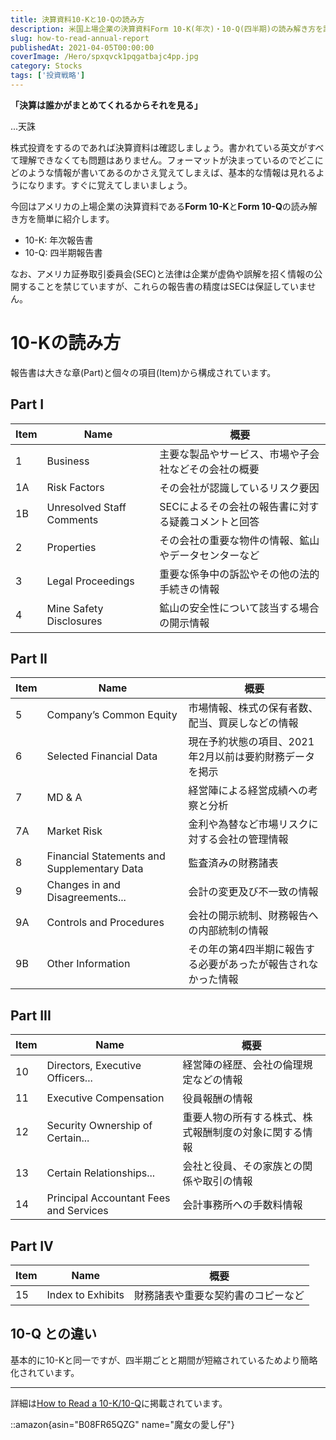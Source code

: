 ```yaml
---
title: 決算資料10-Kと10-Qの読み方
description: 米国上場企業の決算資料Form 10-K(年次)・10-Q(四半期)の読み解き方を詳細解説。各PartとItemの構成、Business・Risk Factors・MD&A・財務諸表など主要項目の意味と投資判断への活用方法。
slug: how-to-read-annual-report
publishedAt: 2021-04-05T00:00:00
coverImage: /Hero/spxqvck1pqgatbajc4pp.jpg
category: Stocks
tags: ['投資戦略']
---
```


**「決算は誰かがまとめてくれるからそれを見る」**

...天誅

株式投資をするのであれば決算資料は確認しましょう。書かれている英文がすべて理解できなくても問題はありません。フォーマットが決まっているのでどこにどのような情報が書いてあるのかさえ覚えてしまえば、基本的な情報は見れるようになります。すぐに覚えてしまいましょう。

今回はアメリカの上場企業の決算資料である**Form 10-K**と**Form 10-Q**の読み解き方を簡単に紹介します。

- 10-K: 年次報告書
- 10-Q: 四半期報告書

なお、アメリカ証券取引委員会(SEC)と法律は企業が虚偽や誤解を招く情報の公開することを禁じていますが、これらの報告書の精度はSECは保証していません。

# 10-Kの読み方

報告書は大きな章(Part)と個々の項目(Item)から構成されています。

## Part I

| Item | Name                      | 概要                                                 |
| ---- | ------------------------- | ---------------------------------------------------- |
| 1    | Business                  | 主要な製品やサービス、市場や子会社などその会社の概要 |
| 1A   | Risk Factors              | その会社が認識しているリスク要因                     |
| 1B   | Unresolved Staff Comments | SECによるその会社の報告書に対する疑義コメントと回答  |
| 2    | Properties                | その会社の重要な物件の情報、鉱山やデータセンターなど |
| 3    | Legal Proceedings         | 重要な係争中の訴訟やその他の法的手続きの情報         |
| 4    | Mine Safety Disclosures   | 鉱山の安全性について該当する場合の開示情報           |

## Part II

| Item | Name                                        | 概要                                                          |
| ---- | ------------------------------------------- | ------------------------------------------------------------- |
| 5    | Company’s Common Equity                     | 市場情報、株式の保有者数、配当、買戻しなどの情報              |
| 6    | Selected Financial Data                     | 現在予約状態の項目、2021年2月以前は要約財務データを掲示       |
| 7    | MD & A                                      | 経営陣による経営成績への考察と分析                            |
| 7A   | Market Risk                                 | 金利や為替など市場リスクに対する会社の管理情報                |
| 8    | Financial Statements and Supplementary Data | 監査済みの財務諸表                                            |
| 9    | Changes in and Disagreements...             | 会計の変更及び不一致の情報                                    |
| 9A   | Controls and Procedures                     | 会社の開示統制、財務報告への内部統制の情報                    |
| 9B   | Other Information                           | その年の第4四半期に報告する必要があったが報告されなかった情報 |

## Part III

| Item | Name                                   | 概要                                                   |
| ---- | -------------------------------------- | ------------------------------------------------------ |
| 10   | Directors, Executive Officers...       | 経営陣の経歴、会社の倫理規定などの情報                 |
| 11   | Executive Compensation                 | 役員報酬の情報                                         |
| 12   | Security Ownership of Certain...       | 重要人物の所有する株式、株式報酬制度の対象に関する情報 |
| 13   | Certain Relationships...               | 会社と役員、その家族との関係や取引の情報               |
| 14   | Principal Accountant Fees and Services | 会計事務所への手数料情報                               |

## Part IV

| Item | Name              | 概要                               |
| ---- | ----------------- | ---------------------------------- |
| 15   | Index to Exhibits | 財務諸表や重要な契約書のコピーなど |

## 10-Q との違い

基本的に10-Kと同一ですが、四半期ごとと期間が短縮されているためより簡略化されています。

---

詳細は[How to Read a 10-K/10-Q](https://www.investor.gov/introduction-investing/general-resources/news-alerts/alerts-bulletins/investor-bulletins/how-read)に掲載されています。

::amazon{asin="B08FR65QZG" name="魔女の愛し仔"}
